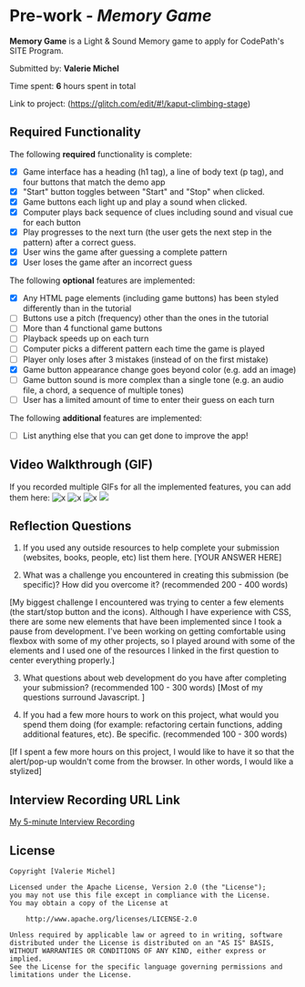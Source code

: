  # Pre-work - *Memory Game*

**Memory Game** is a Light & Sound Memory game to apply for CodePath's SITE Program. 

Submitted by: **Valerie Michel**

Time spent: **6** hours spent in total

Link to project: (https://glitch.com/edit/#!/kaput-climbing-stage)

## Required Functionality

The following **required** functionality is complete:

* [x] Game interface has a heading (h1 tag), a line of body text (p tag), and four buttons that match the demo app
* [x] "Start" button toggles between "Start" and "Stop" when clicked. 
* [x] Game buttons each light up and play a sound when clicked. 
* [x] Computer plays back sequence of clues including sound and visual cue for each button
* [x] Play progresses to the next turn (the user gets the next step in the pattern) after a correct guess. 
* [x] User wins the game after guessing a complete pattern
* [x] User loses the game after an incorrect guess

The following **optional** features are implemented:

* [x] Any HTML page elements (including game buttons) has been styled differently than in the tutorial
* [ ] Buttons use a pitch (frequency) other than the ones in the tutorial
* [ ] More than 4 functional game buttons
* [ ] Playback speeds up on each turn
* [ ] Computer picks a different pattern each time the game is played
* [ ] Player only loses after 3 mistakes (instead of on the first mistake)
* [x] Game button appearance change goes beyond color (e.g. add an image)
* [ ] Game button sound is more complex than a single tone (e.g. an audio file, a chord, a sequence of multiple tones)
* [ ] User has a limited amount of time to enter their guess on each turn

The following **additional** features are implemented:

- [ ] List anything else that you can get done to improve the app!

## Video Walkthrough (GIF)

If you recorded multiple GIFs for all the implemented features, you can add them here:
![x](https://i.imgur.com/BC6lNtN.gif)
![x](https://i.imgur.com/HJVN72N.gif)
![x](https://i.imgur.com/Jg9QAxG.gif)
![](gif4-link-here)

## Reflection Questions
1. If you used any outside resources to help complete your submission (websites, books, people, etc) list them here. 
[YOUR ANSWER HERE]

2. What was a challenge you encountered in creating this submission (be specific)? How did you overcome it? (recommended 200 - 400 words) 

[My biggest challenge I encountered was trying to center a few elements (the start/stop button and the icons). Although I have experience with CSS, there are some new elements that have been implemented since I took a pause from development. I've been working on getting comfortable using flexbox with some of my other projects, so I played around with some of the elements and I used one of the resources I linked in the first question to center everything properly.]


3. What questions about web development do you have after completing your submission? (recommended 100 - 300 words) 
[Most of my questions surround Javascript. ]


4. If you had a few more hours to work on this project, what would you spend them doing (for example: refactoring certain functions, adding additional features, etc). Be specific. (recommended 100 - 300 words) 

[If I spent a few more hours on this project, I would like to have it so that the alert/pop-up wouldn't come from the browser. In other words, I would like a stylized]



## Interview Recording URL Link

[My 5-minute Interview Recording](your-link-here)


## License

    Copyright [Valerie Michel]

    Licensed under the Apache License, Version 2.0 (the "License");
    you may not use this file except in compliance with the License.
    You may obtain a copy of the License at

        http://www.apache.org/licenses/LICENSE-2.0

    Unless required by applicable law or agreed to in writing, software
    distributed under the License is distributed on an "AS IS" BASIS,
    WITHOUT WARRANTIES OR CONDITIONS OF ANY KIND, either express or implied.
    See the License for the specific language governing permissions and
    limitations under the License.
